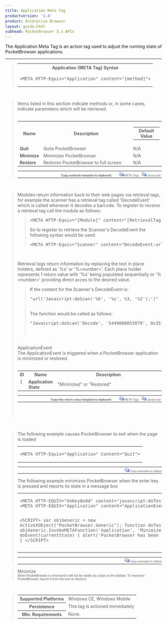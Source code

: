 ```yaml
---
title: Application Meta Tag
productversion: '1.4'
product: Enterprise Browser
layout: guide.html
subhead: PocketBrowser 3.x APIs
---
```


The Application Meta Tag is an action tag used to adjust the running state of PocketBrowser applications.

<hr size="1">
<div id="SyntaxSpan" style="display:block">
<blockquote>
<table class="clsSyntax" cellspacing="1" cellpadding="3" width="95%">
<tr>
<th class="clsSyntaxHeadings">Application (META Tag) Syntax
</th>
</tr>
<tr>
<td class="clsSyntaxCells">
<pre class="clsSyntaxCells">&lt;META HTTP-Equiv="Application" content="[method]"&gt;</pre>
</td>
</tr>
</table>
</blockquote><br></div>
<div id="ParametersWOSpan" style="display:block">
<blockquote>
Items listed in this section indicate methods or, in some cases, indicate parameters which will be retrieved.
<BR><BR><table class="clsSyntax" cellspacing="1" cellpadding="3" width="95%">
<col width="10%">
<col width="68%">
<col width="22%">
<tr>
<th class="clsSyntaxHeadings">Name</th>
<th class="clsSyntaxHeadings">Description</th>
<th class="clsSyntaxHeadings">
<table cellspacing="0" cellpadding="0">
<tr>
<td width="85%" class="clsSyntaxHeadings" style="border-bottom-style: none;">Default Value</td>
</tr>
</table>
</th>
</tr>
<tr>
<td valign="top" class="clsSyntaxCells"><b>Quit</b></td>
<td valign="top" class="clsSyntaxCells">Quits PocketBrowser</td>
<td valign="top" class="clsSyntaxCells">N/A</td>
</tr>
<tr>
<td valign="top" class="clsSyntaxCells"><b>Minimize</b></td>
<td valign="top" class="clsSyntaxCells">Minimizes PocketBrowser</td>
<td valign="top" class="clsSyntaxCells">N/A</td>
</tr>
<tr>
<td valign="top" class="clsSyntaxCells"><b>Restore</b></td>
<td valign="top" class="clsSyntaxCells">Restores PocketBrowser to full screen</td>
<td valign="top" class="clsSyntaxCells">N/A</td>
</tr>
</table>
<table cellspacing="1" cellpadding="3" width="95%">
<col width="78%">
<col width="8%">
<col width="1%">
<col width="5%">
<col width="1%">
<col width="5%">
<col width="2%">
<tr align="right">
<td></td>
<td valign="bottom" style="border-bottom-style: none;font-weight:normal;font-size:xx-small;"><nobr><b>Copy methods template to clipboard:</b></nobr></td>
<td></td>
<td valign="bottom" style="border-bottom-style: none;font-weight:normal;font-size:xx-small;"><nobr><img id="imgCopyDefaultsWO" alt="Copy META Tag template to clipboard" onclick="CopyTemplate('txtMETATemplateWO')" onmouseover="this.style.cursor='hand'" src="../Resources/CopyDefaults.gif">
META Tags
</nobr></td>
<td></td>
<td valign="middle" style="border-bottom-style: none;font-weight:normal;font-size:xx-small;"><nobr><img id="imgCopyDefaultsWO" alt="Copy Javascript template to clipboard" onclick="CopyTemplate('txtJavascriptTemplateWO')" onmouseover="this.style.cursor='hand'" src="../Resources/CopyDefaults.gif">
Javascript
</nobr></td>
<td></td>
</tr>
</table>
<div style="display:none"><textarea id="txtMETATemplateWO">&lt;!-- 
The Application META Tag is an action tag used to adjust the running state of PocketBrowser applications.
--&gt;

&lt;!-- &lt;META HTTP-Equiv="Application" Content="Quit"&gt; --&gt;      &lt;!-- Quits PocketBrowser --&gt;
&lt;!-- &lt;META HTTP-Equiv="Application" Content="Minimize"&gt; --&gt;      &lt;!-- Minimizes PocketBrowser --&gt;
&lt;!-- &lt;META HTTP-Equiv="Application" Content="Restore"&gt; --&gt;      &lt;!-- Restores PocketBrowser to full screen --&gt;</textarea></div>
<div style="display:none"><textarea id="txtJavascriptTemplateWO">&lt;script&gt;
/*
The Application META Tag is an action tag used to adjust the running state of PocketBrowser applications.
*/

function doApplicationInit()
{
var objGeneric = new ActiveXObject("PocketBrowser.Generic");

//objGeneric.InvokeMETAFunction('Application', 'Quit');      /* Quits PocketBrowser */
//objGeneric.InvokeMETAFunction('Application', 'Minimize');      /* Minimizes PocketBrowser */
//objGeneric.InvokeMETAFunction('Application', 'Restore');      /* Restores PocketBrowser to full screen */

}
&lt;/script&gt;</textarea></div>
</blockquote><br></div>
<div id="ReturnsSpan" style="display:block">
<blockquote>
<p>
Modules return information back to their web pages via retrieval tags, for example the scanner has a retrieval tag called 'DecodeEvent' which is called whenever it decodes a barcode.  To register to receive a retrieval tag call the module as follows:
<blockquote>
<pre class="clsSyntaxCells">&lt;META HTTP-Equiv="[Module]" content="[RetrievalTag]:url('[URI]')"&gt;</pre>
So to register to retrieve the Scanner's DecodeEvent the following syntax would be used:
<pre class="clsSyntaxCells">&lt;META HTTP-Equiv="Scanner" content="DecodeEvent:url('Javascript:doScan('%6', '%s', %3, '%2');')"&gt;</pre>
</blockquote><BR><P>
Retrieval tags return information by replacing the text in place holders, defined as '%s' or '%&lt;number&gt;'.  Each place holder represents 1 return value with '%s' being populated sequentially or '%&lt;number&gt;' providing direct acces to the desired value.
</P>
<blockquote>
<p>
If the content for the Scanner's DecodeEvent is:<BR><pre class="clsSyntaxCells">"url('Javascript:doScan('%6', '%s', %3, '%2');')"</pre><BR>
The function would be called as follows:<BR><pre class="clsSyntaxCells">"Javascript:doScan('Decode', '5449000053879', 0x35, 'SCN:EAN13');"</pre><BR></p>
</blockquote>
</p><br><DIV class="clsRef">ApplicationEvent</DIV>
<DIV>The ApplicationEvent is triggered when a PocketBrowser application is minimized or restored.</DIV><BR><table class="clsSyntax" cellspacing="1" cellpadding="3" width="95%">
<col width="3%">
<col width="20%">
<col width="77%">
<tr>
<th class="clsSyntaxHeadings">ID</th>
<th class="clsSyntaxHeadings">Name</th>
<th class="clsSyntaxHeadings">Description</th>
</tr>
<tr>
<td class="clsSyntaxCells" valign="top">1</td>
<td class="clsSyntaxCells" valign="top"><b>Application State</b></td>
<td class="clsSyntaxCells" style="text-align:left;">"Minimized" or "Restored"</td>
</tr>
</table>
<div style="display:none"><textarea id="ID0EZB">&lt;!-- &lt;META HTTP-Equiv="Application" Content="ApplicationEvent:url('JavaScript:fnJSCallbackHandler('%1');')"&gt; --&gt;</textarea></div>
<div style="display:none"><textarea rows="20" cols="200" id="ID0E6B">&lt;script&gt;
/*
function doApplicationInit()
{
var objGeneric = new ActiveXObject("PocketBrowser.Generic");

//objGeneric.InvokeMETAFunction('Application', 'ApplicationEvent:url('JavaScript:fnJSCallbackHandler('%1');')');      /* The ApplicationEvent is triggered when a PocketBrowser application is minimized or restored. */

}
&lt;/script&gt;</textarea></div>
<table cellspacing="1" cellpadding="3" width="95%">
<col width="78%">
<col width="8%">
<col width="1%">
<col width="5%">
<col width="1%">
<col width="5%">
<col width="2%">
<tr align="right">
<td></td>
<td valign="bottom" style="border-bottom-style: none;font-weight:normal;font-size:xx-small;"><nobr><b>Copy this return value template to clipboard:</b></nobr></td>
<td></td>
<td valign="bottom" style="border-bottom-style: none;font-weight:normal;font-size:xx-small;"><nobr><img id="imgCopyDefaultsReturn" alt="Copy META Tag template to clipboard" onmouseover="this.style.cursor='hand'" src="../Resources/CopyDefaults.gif" onclick="CopyTemplate('ID0EZB');">
META Tags
</nobr></td>
<td></td>
<td valign="middle" style="border-bottom-style: none;font-weight:normal;font-size:xx-small;"><nobr><img id="imgCopyDefaultsWO" alt="Copy Javascript template to clipboard" onmouseover="this.style.cursor='hand'" src="../Resources/CopyDefaults.gif" onclick="CopyTemplate('ID0E6B');">
Javascript
</nobr></td>
<td></td>
</tr>
</table><br><br></blockquote><br></div>
<div id="ExamplesSpan" style="display:block">
<blockquote>
<p>The following example causes PocketBrowser to exit when the page is loaded</p>
<table class="clsSyntax" cellspacing="1" cellpadding="3" width="95%">
<tr>
<td>
<pre class="clsSyntaxCells">
&lt;META HTTP-Equiv="Application" Content="Quit"&gt;
</pre>
</td>
</tr>
</table>
<table cellspacing="1" cellpadding="3" width="95%">
<col width="85%">
<col width="15%">
<tr align="right">
<td></td>
<td valign="bottom" style="border-bottom-style: none;font-weight:normal;font-size:xx-small;"><nobr><img id="imgCopyDefaults" alt="Copy example to clipboard" onmouseover="this.style.cursor='hand'" src="../Resources/CopyDefaults.gif" onclick="CopyTemplate('ID0EKC');">
Copy example to clipboard
</nobr></td>
</tr>
</table>
<div id="Examples" style="display:none"><textarea id="ID0EKC">&lt;!-- 
The following example causes PocketBrowser to exit when the page is loaded
--&gt;

&lt;META HTTP-Equiv="Application" Content="Quit"&gt;
</textarea></div>
<p>The following example minimizes PocketBrowser when the enter key is pressed and reports its state in a message box</p>
<table class="clsSyntax" cellspacing="1" cellpadding="3" width="95%">
<tr>
<td>
<pre class="clsSyntaxCells">
&lt;META HTTP-EQUIV="OnKey0x0d" content="javascript:doTest();"&gt;
&lt;META HTTP-EQUIV="Application" content="ApplicationEvent:url('Javascript:receivedEvent('%s');')"&gt;

&lt;SCRIPT&gt;
var objGeneric = new ActiveXObject("PocketBrowser.Generic");
function doTest()
{
objGeneric.InvokeMETAFunction('Application', 'Minimize');
}
function doEvent(currentState)
{
alert('PocketBrowser has been ' + currentState);
}
&lt;/SCRIPT&gt;
</pre>
</td>
</tr>
</table>
<table cellspacing="1" cellpadding="3" width="95%">
<col width="85%">
<col width="15%">
<tr align="right">
<td></td>
<td valign="bottom" style="border-bottom-style: none;font-weight:normal;font-size:xx-small;"><nobr><img id="imgCopyDefaults" alt="Copy example to clipboard" onmouseover="this.style.cursor='hand'" src="../Resources/CopyDefaults.gif" onclick="CopyTemplate('ID0ERC');">
Copy example to clipboard
</nobr></td>
</tr>
</table>
<div id="Examples" style="display:none"><textarea id="ID0ERC">&lt;!-- 
The following example minimizes PocketBrowser when the enter key is pressed and reports its state in a message box
--&gt;

&lt;META HTTP-EQUIV="OnKey0x0d" content="javascript:doTest();"&gt;
&lt;META HTTP-EQUIV="Application" content="ApplicationEvent:url('Javascript:receivedEvent('%s');')"&gt;

&lt;SCRIPT&gt;
var objGeneric = new ActiveXObject("PocketBrowser.Generic");
function doTest()
{
objGeneric.InvokeMETAFunction('Application', 'Minimize');
}
function doEvent(currentState)
{
alert('PocketBrowser has been ' + currentState);
}
&lt;/SCRIPT&gt;
</textarea></div>
</blockquote>
</div>
<div id="RemarksSpan" style="display:block">
<blockquote>
<DIV class="clsRef">Minimize</DIV>
<DIV style="font-family:verdana,arial,helvetica;font-size:x-small;">
When PocketBrowser is minimized it will not be visible as a task on the taskbar. To maximize PocketBrowser, launch it from the icon or shortcut. 
</DIV>
</blockquote><br></div>
<div id="InfoSpan" style="display:block">
<blockquote>
<table>
<tr>
<th>Supported Platforms</th>
<td>Windows CE, Windows Mobile</td>
</tr>
<tr>
<th>Persistence</th>
<td>This tag is actioned immediately</td>
</tr>
<tr>
<th>Min. Requirements</th>
<td>None.</td>
</tr>
</table>
</blockquote><br></div>
<div id="DefaultParamsSpan" style="display:none">
<pre><textarea id="DefaultParameters"></textarea></pre>
</div>
